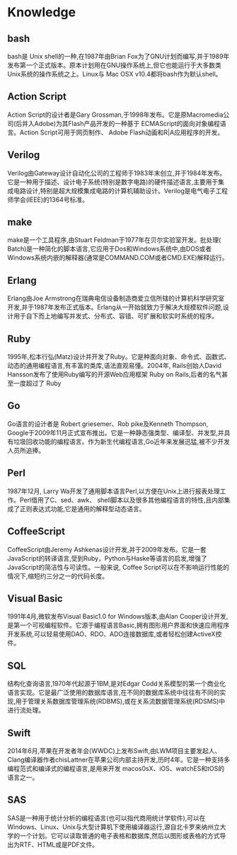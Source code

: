 # Knowledge

## bash
bash是 Unix shell的一种,在1987年由Brian Fox为了GNU计划而编写,并于1989年发布第一个正式版本。原本计划用在GNU操作系统上,但它也能运行于大多数类Unix系统的操作系统之上。Linux与 Mac OSX v10.4都将bash作为默认shell。

## Action Script
Action Script的设计者是Gary Grossman,于1998年发布。它是原Macromedia公司(后并入Adobe)为其Flash产品开发的一种基于 ECMAScript的面向对象编程语言。Action Script可用于网页制作、 Adobe Flash动画和R|A应用程序的开发。

## Verilog
Verilog由Gateway设计自动化公司的工程师于1983年末创立,并于1984年发布。它是一种用于描述、设计电子系统(特别是数字电路)的硬件描述语言,主要用于集成电路设计,特别是超大规模集成电路的计算机辅助设计。Verilog是电气电子工程师学会(lEEE)的1364号标准。

## make
make是一个工具程序,由Stuart Feldman于1977年在贝尔实验室开发。批处理( Batch)是一种简化的脚本语言,它应用于Dos和Windows系统中,由DOS或者 Windows系统内嵌的解释器(通常是COMMAND.COM或者CMD.EXE)解释运行。

## Erlang
Erlang由Joe Armstrong在瑞典电信设备制造商爱立信所辖的计算机科学研究室开发,并于1987年发布正式版本。Erlang从一开始就致力于解决大规模软件问题,设计用于自下而上地编写并发式、分布式、容错、可扩展和软实时系统的程序。

## Ruby
1995年,松本行弘(Matz)设计并开发了Ruby。它是种面向对象、命令式、函数式、动态的通用编程语言,有丰富的类库,语法直观易懂。2004年, Rails创始人David Hansson发布了使用Ruby编写的开源Web应用框架 Ruby on Rails,后者的名气甚至一度超过了 Ruby

## Go
Go语言的设计者是 Robert griesemer、Rob pike及Kenneth Thompson, Google于2009年11月正式宣布推出。它是一种静态强类型、编译型、并发型,并具有垃圾回收功能的编程语言。作为新生代编程语言,Go近年来发展迅猛,被不少开发人员所追捧。

## Perl
1987年12月, Larry Wa开发了通用脚本语言Perl,以方便在Unⅸ上进行报表处理工作。Perl借用了C、sed、awk、 shell脚本以及很多其他编程语言的特性,且内部集成了正则表达式功能,它是通用的解释型动态语言。

## CoffeeScript
CoffeeScript由Jeremy Ashkenas设计开发,并于2009年发布。它是一套JavaScript的转译语言,受到Ruby，Python与Haske等语言的启发,增强了JavaScript的简洁性与可读性。一般来说, Coffee Script可以在不影响运行性能的情况下,缩短约三分之一的代码长度。

## Visual Basic
1991年4月,微软发布Visual Basic1.0 for Windows版本,由Alan Cooper设计开发,是第一个可视编程软件。它源于编程语言Basic,拥有图形用户界面和快速应用程序开发系统,可以轻易使用DAO、RDO、ADO连接数据库,或者轻松创建ActiveX控件。

## SQL
结构化查询语言,1970年代起源于1BM,是对Edgar Codd关系模型的第一个商业化语言实现。它是最广泛使用的数据库语言,在不同的数据库系统中往往有不同的实现,用于管理关系数据库管理系统(RDBMS),或在关系流数据管理系统(RDSMS)中进行流处理。

## Swift
2014年6月,苹果在开发者年会(WWDC)上发布Swift,由LWM项目主要发起人、Clang编译器作者chisLattner在苹果公司内部主持开发,历时4年。它是一种支持多编程范式和编译式的编程语言,是用来开发 macos0sX、iOS、watchES和tOS的语言之一。

## SAS
SAS是一种用于统计分析的编程语言(也可以指代商用统计学软件),可以在 Windows、Linux、Unix与大型计算机下使用编译器运行,源自北卡罗来纳州立大学的一个计划。它可以读取普通的电子表格和数据库,然后以图形或表格的方式导出为RTF、HTML或是PDF文件。

## 
